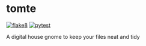 # tomte
[![flake8](https://github.com/ithuna/tomte/actions/workflows/flake8.yml/badge.svg)](https://github.com/ithuna/tomte/actions/workflows/flake8.yml) [![pytest](https://github.com/fosforics/tomte/actions/workflows/pytest.yml/badge.svg)](https://github.com/fosforics/tomte/actions/workflows/pytest.yml)

A digital house gnome to keep your files neat and tidy
